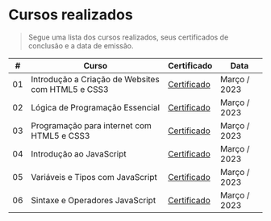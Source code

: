 # Cursos realizados
> Segue uma lista dos cursos realizados, seus certificados de conclusão e a data de emissão.

|  #  | Curso | Certificado | Data |
| :-: |-------|-------------|------|
| 01 | Introdução a Criação de Websites com HTML5 e CSS3 | [Certificado](https://hermes.digitalinnovation.one/certificates/DF01EE28.pdf) | Março / 2023 |
| 02 | Lógica de Programação Essencial | [Certificado](https://hermes.digitalinnovation.one/certificates/E64A33EC.pdf) | Março / 2023 |
| 03 | Programação para internet com HTML5 e CSS3 | [Certificado](https://hermes.digitalinnovation.one/certificates/5EC5D2BF.pdf) | Março / 2023 |
| 04 | Introdução ao JavaScript | [Certificado](https://hermes.digitalinnovation.one/certificates/D064AAF1.pdf) | Março / 2023 |
| 05 | Variáveis e Tipos com JavaScript | [Certificado](https://hermes.digitalinnovation.one/certificates/8DE7969A.pdf) | Março / 2023 |
| 06 | Sintaxe e Operadores JavaScript| [Certificado](https://hermes.digitalinnovation.one/certificates/627C7194.pdf) | Março / 2023 |
